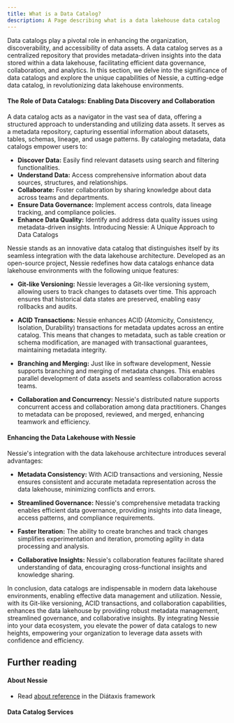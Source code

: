 ```yaml
---
title: What is a Data Catalog?
description: A Page describing what is a data lakehouse data catalog
---
```


Data catalogs play a pivotal role in enhancing the organization, discoverability, and accessibility of data assets. A data catalog serves as a centralized repository that provides metadata-driven insights into the data stored within a data lakehouse, facilitating efficient data governance, collaboration, and analytics. In this section, we delve into the significance of data catalogs and explore the unique capabilities of Nessie, a cutting-edge data catalog, in revolutionizing data lakehouse environments.

#### The Role of Data Catalogs: Enabling Data Discovery and Collaboration

A data catalog acts as a navigator in the vast sea of data, offering a structured approach to understanding and utilizing data assets. It serves as a metadata repository, capturing essential information about datasets, tables, schemas, lineage, and usage patterns. By cataloging metadata, data catalogs empower users to:

- **Discover Data:** Easily find relevant datasets using search and filtering functionalities.
- **Understand Data:** Access comprehensive information about data sources, structures, and relationships.
- **Collaborate:** Foster collaboration by sharing knowledge about data across teams and departments.
- **Ensure Data Governance:** Implement access controls, data lineage tracking, and compliance policies.
- **Enhance Data Quality:** Identify and address data quality issues using metadata-driven insights.
Introducing Nessie: A Unique Approach to Data Catalogs

Nessie stands as an innovative data catalog that distinguishes itself by its seamless integration with the data lakehouse architecture. Developed as an open-source project, Nessie redefines how data catalogs enhance data lakehouse environments with the following unique features:

- **Git-like Versioning:** Nessie leverages a Git-like versioning system, allowing users to track changes to datasets over time. This approach ensures that historical data states are preserved, enabling easy rollbacks and audits.

- **ACID Transactions:** Nessie enhances ACID (Atomicity, Consistency, Isolation, Durability) transactions for metadata updates across an entire catalog. This means that changes to metadata, such as table creation or schema modification, are managed with transactional guarantees, maintaining metadata integrity.

- **Branching and Merging:** Just like in software development, Nessie supports branching and merging of metadata changes. This enables parallel development of data assets and seamless collaboration across teams.

- **Collaboration and Concurrency:** Nessie's distributed nature supports concurrent access and collaboration among data practitioners. Changes to metadata can be proposed, reviewed, and merged, enhancing teamwork and efficiency.

#### Enhancing the Data Lakehouse with Nessie

Nessie's integration with the data lakehouse architecture introduces several advantages:

- **Metadata Consistency:** With ACID transactions and versioning, Nessie ensures consistent and accurate metadata representation across the data lakehouse, minimizing conflicts and errors.

- **Streamlined Governance:** Nessie's comprehensive metadata tracking enables efficient data governance, providing insights into data lineage, access patterns, and compliance requirements.

- **Faster Iteration:** The ability to create branches and track changes simplifies experimentation and iteration, promoting agility in data processing and analysis.

- **Collaborative Insights:** Nessie's collaboration features facilitate shared understanding of data, encouraging cross-functional insights and knowledge sharing.

In conclusion, data catalogs are indispensable in modern data lakehouse environments, enabling effective data management and utilization. Nessie, with its Git-like versioning, ACID transactions, and collaboration capabilities, enhances the data lakehouse by providing robust metadata management, streamlined governance, and collaborative insights. By integrating Nessie into your data ecosystem, you elevate the power of data catalogs to new heights, empowering your organization to leverage data assets with confidence and efficiency.

## Further reading

#### About Nessie
- Read [about reference](https://diataxis.fr/reference/) in the Diátaxis framework

#### Data Catalog Services